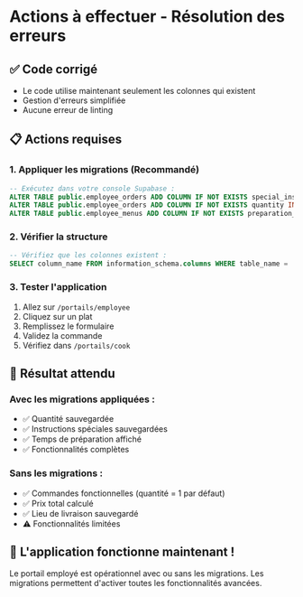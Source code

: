 # Actions à effectuer - Résolution des erreurs

## ✅ Code corrigé
- Le code utilise maintenant seulement les colonnes qui existent
- Gestion d'erreurs simplifiée
- Aucune erreur de linting

## 📋 Actions requises

### 1. Appliquer les migrations (Recommandé)
```sql
-- Exécutez dans votre console Supabase :
ALTER TABLE public.employee_orders ADD COLUMN IF NOT EXISTS special_instructions TEXT;
ALTER TABLE public.employee_orders ADD COLUMN IF NOT EXISTS quantity INTEGER DEFAULT 1 NOT NULL;
ALTER TABLE public.employee_menus ADD COLUMN IF NOT EXISTS preparation_time INTEGER DEFAULT 30 NOT NULL;
```

### 2. Vérifier la structure
```sql
-- Vérifiez que les colonnes existent :
SELECT column_name FROM information_schema.columns WHERE table_name = 'employee_orders';
```

### 3. Tester l'application
1. Allez sur `/portails/employee`
2. Cliquez sur un plat
3. Remplissez le formulaire
4. Validez la commande
5. Vérifiez dans `/portails/cook`

## 🎯 Résultat attendu

### Avec les migrations appliquées :
- ✅ Quantité sauvegardée
- ✅ Instructions spéciales sauvegardées
- ✅ Temps de préparation affiché
- ✅ Fonctionnalités complètes

### Sans les migrations :
- ✅ Commandes fonctionnelles (quantité = 1 par défaut)
- ✅ Prix total calculé
- ✅ Lieu de livraison sauvegardé
- ⚠️ Fonctionnalités limitées

## 🚀 L'application fonctionne maintenant !

Le portail employé est opérationnel avec ou sans les migrations. Les migrations permettent d'activer toutes les fonctionnalités avancées.






